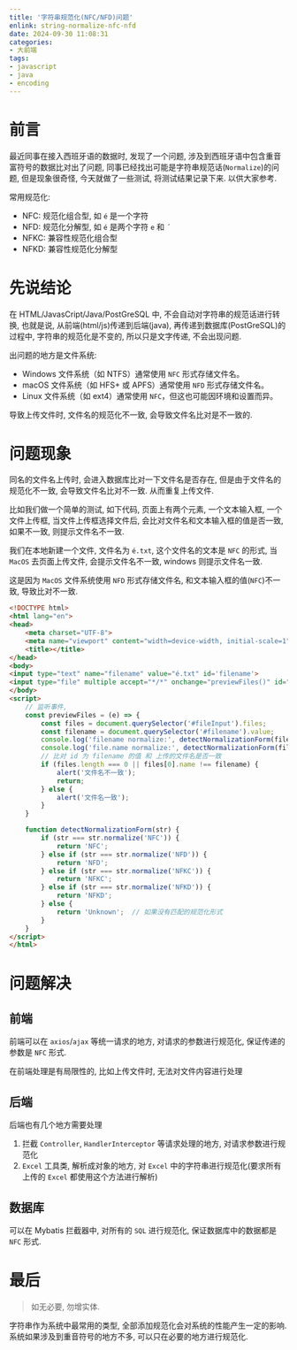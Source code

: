 ```yaml
---
title: '字符串规范化(NFC/NFD)问题'
enlink: string-normalize-nfc-nfd
date: 2024-09-30 11:08:31
categories:
- 大前端
tags:
- javascript
- java
- encoding
---
```


# 前言

最近同事在接入西班牙语的数据时, 发现了一个问题, 涉及到西班牙语中包含重音富符号的数据比对出了问题, 同事已经找出可能是字符串规范话(`Normalize`)的问题, 但是现象很奇怪, 今天就做了一些测试, 将测试结果记录下来. 以供大家参考.

常用规范化:
- NFC: 规范化组合型, 如 `é` 是一个字符
- NFD: 规范化分解型, 如 `é` 是两个字符 `e` 和 `´`
- NFKC: 兼容性规范化组合型
- NFKD: 兼容性规范化分解型

# 先说结论

在 HTML/JavasCript/Java/PostGreSQL 中, 不会自动对字符串的规范话进行转换, 也就是说, 从前端(html/js)传递到后端(java), 再传递到数据库(PostGreSQL)的过程中, 字符串的规范化是不变的, 所以只是文字传递, 不会出现问题.

出问题的地方是文件系统:
- Windows 文件系统（如 NTFS）通常使用 `NFC` 形式存储文件名。
- macOS 文件系统（如 HFS+ 或 APFS）通常使用 `NFD` 形式存储文件名。
- Linux 文件系统（如 ext4）通常使用 `NFC`，但这也可能因环境和设置而异。

导致上传文件时, 文件名的规范化不一致, 会导致文件名比对是不一致的.

# 问题现象

同名的文件名上传时, 会进入数据库比对一下文件名是否存在, 但是由于文件名的规范化不一致, 会导致文件名比对不一致. 从而重复上传文件.

比如我们做一个简单的测试, 如下代码, 页面上有两个元素, 一个文本输入框, 一个文件上传框, 当文件上传框选择文件后, 会比对文件名和文本输入框的值是否一致, 如果不一致, 则提示文件名不一致.

我们在本地新建一个文件, 文件名为 `é.txt`, 这个文件名的文本是 `NFC` 的形式, 当 `MacOS` 去页面上传文件, 会提示文件名不一致, windows 则提示文件名一致.

这是因为 `MacOS` 文件系统使用 `NFD` 形式存储文件名, 和文本输入框的值(`NFC`)不一致, 导致比对不一致.

```html
<!DOCTYPE html>
<html lang="en">
<head>
    <meta charset="UTF-8">
    <meta name="viewport" content="width=device-width, initial-scale=1">
    <title></title>
</head>
<body>
<input type="text" name="filename" value="é.txt" id='filename'>
<input type="file" multiple accept="*/*" onchange="previewFiles()" id="fileInput">
</body>
<script>
    // 监听事件,
    const previewFiles = (e) => {
        const files = document.querySelector('#fileInput').files;
        const filename = document.querySelector('#filename').value;
        console.log('filename normalize:', detectNormalizationForm(filename));
        console.log('file.name normalize:', detectNormalizationForm(files[0].name));
        // 比对 id 为 filename 的值 和 上传的文件名是否一致
        if (files.length === 0 || files[0].name !== filename) {
            alert('文件名不一致');
            return;
        } else {
            alert('文件名一致');
        }
    }

    function detectNormalizationForm(str) {
        if (str === str.normalize('NFC')) {
            return 'NFC';
        } else if (str === str.normalize('NFD')) {
            return 'NFD';
        } else if (str === str.normalize('NFKC')) {
            return 'NFKC';
        } else if (str === str.normalize('NFKD')) {
            return 'NFKD';
        } else {
            return 'Unknown';  // 如果没有匹配的规范化形式
        }
    }
</script>
</html>
```

# 问题解决

## 前端

前端可以在 `axios`/`ajax` 等统一请求的地方, 对请求的参数进行规范化, 保证传递的参数是 `NFC` 形式.

在前端处理是有局限性的, 比如上传文件时, 无法对文件内容进行处理

## 后端

后端也有几个地方需要处理
1. 拦截 `Controller`, `HandlerInterceptor` 等请求处理的地方, 对请求参数进行规范化
2. `Excel` 工具类, 解析成对象的地方, 对 `Excel` 中的字符串进行规范化(要求所有上传的 `Excel` 都使用这个方法进行解析)

## 数据库

可以在 Mybatis 拦截器中, 对所有的 `SQL` 进行规范化, 保证数据库中的数据都是 `NFC` 形式.

# 最后

> 如无必要, 勿增实体.

字符串作为系统中最常用的类型, 全部添加规范化会对系统的性能产生一定的影响. 系统如果涉及到重音符号的地方不多, 可以只在必要的地方进行规范化.
















